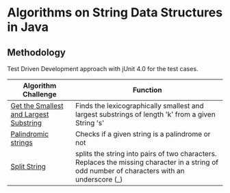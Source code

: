 # Algorithms on String Data Structures in Java

## Methodology
Test Driven Development approach with jUnit 4.0 for the test cases.

| Algorithm Challenge              | Function                                                                                                                                      |
|----------------------------------|-----------------------------------------------------------------------------------------------------------------------------------------------|
| [Get the Smallest and Largest Substring](https://github.com/Austinuc/Algorithms-and-Data-Structures-in-Java/blob/main/src/main/java/StringManipulation/GetSmallestAndLargest.java) | Finds the lexicographically smallest and largest substrings of length 'k' from a given String 's'                                             |
| [Palindromic strings](https://github.com/Austinuc/Algorithms-and-Data-Structures-in-Java/blob/main/src/main/java/StringManipulation/PalindromicString.java)          | Checks if a given string is a palindrome or not                                                                                               |
| [Split String](https://github.com/Austinuc/Algorithms-and-Data-Structures-in-Java/blob/main/src/main/java/StringManipulation/SplitStrings.java) | splits the string into pairs of two characters. Replaces the missing character in a string of odd number of characters with an underscore (_) |